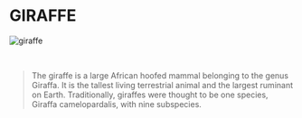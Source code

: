# GIRAFFE

![giraffe](https://unsplash.com/photos/LK4qTPvWdnM)

<br>

> The giraffe is a large African hoofed mammal belonging to the genus Giraffa. It is the tallest living terrestrial animal and the largest ruminant on Earth. Traditionally, giraffes were thought to be one species, Giraffa camelopardalis, with nine subspecies.

